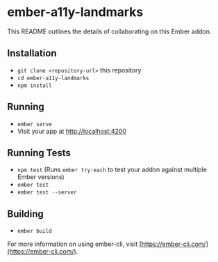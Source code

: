 # ember-a11y-landmarks

This README outlines the details of collaborating on this Ember addon.

## Installation

* `git clone <repository-url>` this repository
* `cd ember-a11y-landmarks`
* `npm install`

## Running

* `ember serve`
* Visit your app at [http://localhost:4200](http://localhost:4200)

## Running Tests

* `npm test` (Runs `ember try:each` to test your addon against multiple Ember versions)
* `ember test`
* `ember test --server`

## Building

* `ember build`

For more information on using ember-cli, visit [https://ember-cli.com/](https://ember-cli.com/).
